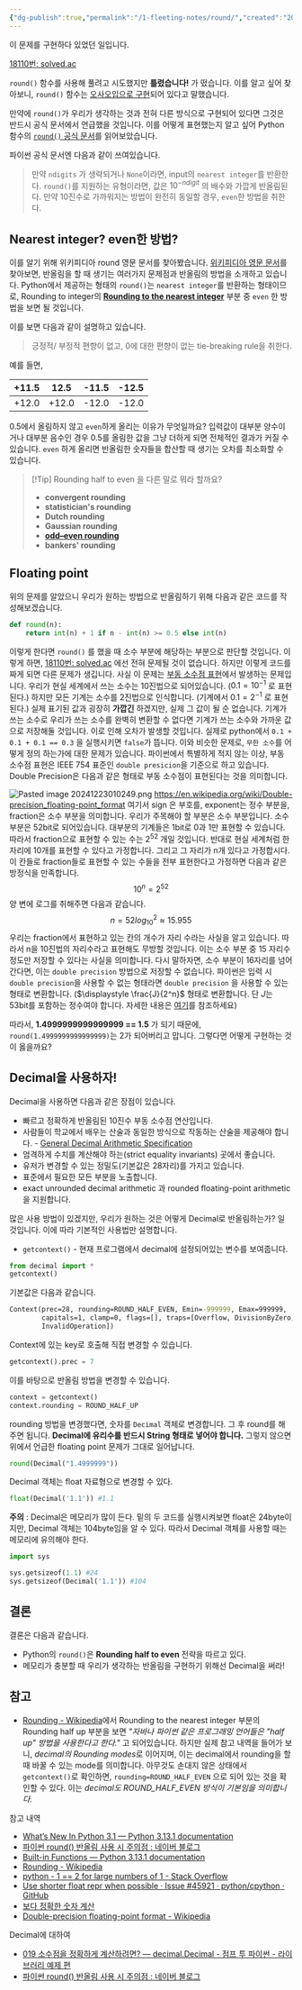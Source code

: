 ```yaml
---
{"dg-publish":true,"permalink":"/1-fleeting-notes/round/","created":"2024-12-22T00:22:24.875+09:00","updated":"2024-12-23T03:56:11.856+09:00"}
---
```



이 문제를 구현하다 있었던 일입니다.

[18110번: solved.ac](https://www.acmicpc.net/problem/18110)

`round()` 함수를 사용해 풀려고 시도했지만 **틀렸습니다!** 가 떴습니다.
이를 알고 싶어 찾아보니, `round()` 함수는 [오사오입으로 구현](https://puleugo.tistory.com/43)되어 있다고 말했습니다.

만약에 `round()`가 우리가 생각하는 것과 전혀 다른 방식으로 구현되어 있다면 그것은 반드시 공식 문서에서 언급했을 것입니다. 
이를 어떻게 표현했는지 알고 싶어 Python 함수의 [`round()` 공식 문서](https://docs.python.org/3/library/functions.html#round)를 읽어보았습니다.

파이썬 공식 문서엔 다음과 같이 쓰여있습니다.

>만약 `ndigits` 가 생략되거나 `None`이라면, input의 `nearest integer`를 반환한다.
>`round()`를 지원하는 유형이라면, 값은 $10^{-ndigit}$ 의 배수와 가깝게 반올림된다.
>만약 10진수로 가까워지는 방법이 완전히 동일할 경우, `even`한 방법을 취한다.

## Nearest integer? even한 방법? 

이를 알기 위해 위키피디아 round 영문 문서를 찾아봤습니다. [위키피디아 영문 문서](https://en.wikipedia.org/wiki/Rounding#)를 찾아보면, 반올림을 할 때 생기는 여러가지 문제점과 반올림의 방법을 소개하고 있습니다. Python에서 제공하는 형태의 `round()`는  `nearest integer`를 반환하는 형태이므로, Rounding to integer의 **[Rounding to the nearest integer](https://en.wikipedia.org/wiki/Rounding#Rounding_to_the_nearest_integer)** 부분 중 `even` 한 방법을 보면 될 것입니다.

이를 보면 다음과 같이 설명하고 있습니다.

>긍정적/ 부정적 편향이 없고, 0에 대한 편향이 없는 tie-breaking rule을 취한다.

예를 들면,

| +11.5 | 12.5  | -11.5 | -12.5 |
| ----- | ----- | ----- | ----- |
| +12.0 | +12.0 | -12.0 | -12.0 |
0.5에서 올림하지 않고 `even`하게 올리는 이유가 무엇일까요?
입력값이 대부분 양수이거나 대부분 음수인 경우 0.5를 올림한 값을 그냥 더하게 되면 전체적인 결과가 커질 수 있습니다. `even` 하게 올리면 반올림한 숫자들을 합산할 때 생기는 오차를 최소화할 수 있습니다.

>[!Tip] Rounding half to even 을 다른 말로 뭐라 할까요?
>- **convergent rounding**
>- **statistician's rounding**
>- **Dutch rounding**
>- **Gaussian rounding**
>- **[odd–even rounding](https://en.wikipedia.org/wiki/Rounding#cite_note-7)** 
>- **bankers' rounding**


## Floating point

위의 문제를 알았으니 우리가 원하는 방법으로 반올림하기 위해 다음과 같은 코드를 작성해보겠습니다.

```python
def round(n):
	return int(n) + 1 if n - int(n) >= 0.5 else int(n)
```

이렇게 한다면 `round()` 를 했을 때 소수 부분에 해당하는 부분으로 판단할 것입니다.
이렇게 하면, [18110번: solved.ac](https://www.acmicpc.net/problem/18110) 에선 전혀 문제될 것이 없습니다. 하지만 이렇게 코드를 짜게 되면 다른 문제가 생깁니다.
사실 이 문제는 [부동 소수점 표현](https://docs.python.org/ko/3/tutorial/floatingpoint.html#tut-fp-issues)에서 발생하는 문제입니다. 우리가 현실 세계에서 쓰는 소수는 10진법으로 되어있습니다. ($0.1 = 10^{-1}$ 로 표현된다.) 하지만 모든 기계는 소수를 2진법으로 인식합니다. (기계에서 $0.1 = 2^{-1}$  로 표현된다.) 실제 표기된 값과 굉장히 **가깝긴** 하겠지만, 실제 그 값이 될 순 없습니다. 기계가 쓰는 소수로 우리가 쓰는 소수를 완벽히 변환할 수 없다면 기계가 쓰는 소수와 가까운 값으로 저장해둘 것입니다. 이로 인해 오차가 발생할 것입니다.  실제로 python에서 `0.1 + 0.1 + 0.1 == 0.3` 을 실행시키면 `false`가 뜹니다.
이와 비슷한 문제로, `무한 소수`를 어떻게 정의 하는가에 대한 문제가 있습니다.
파이썬에서 특별하게 적지 않는 이상, 부동 소수점 표현은 IEEE 754 표준인 `double presicion`을 기준으로 하고 있습니다. 
Double Precision은 다음과 같은 형태로 부동 소수점이 표현된다는 것을 의미합니다.

![Pasted image 20241223010249.png](/img/user/AttachedFiles/Pasted%20image%2020241223010249.png)
https://en.wikipedia.org/wiki/Double-precision_floating-point_format
여기서 sign 은 부호를, exponent는 정수 부분을, fraction은 소수 부분을 의미합니다.
우리가 주목해야 할 부분은 소수 부분입니다. 소수 부분은 52bit로 되어있습니다.
대부분의 기계들은 1bit로 0과 1만 표현할 수 있습니다. 따라서 fraction으로 표현할 수 있는 수는 $2^{52}$ 개일 것입니다. 
반대로 현실 세계처럼 한 자리에 10개를 표현할 수 있다고 가정합니다. 그리고 그 자리가 n개 있다고 가정합시다. 이 칸들로 fraction들로 표현할 수 있는 수들을 전부 표현한다고 가정하면 다음과 같은 방정식을 만족합니다.
$$10^{n} = 2^{52}$$
양 변에 로그를 취해주면 다음과 같습니다.
$$n =52log_{10}^{2} \approx 15.955$$
우리는 fraction에서 표현하고 있는 칸의 개수가 자리 수라는 사실을 알고 있습니다.
따라서 n을 10진법의 자리수라고 표현해도 무방할 것입니다. 이는 소수 부분 중 15 자리수 정도만 저장할 수 있다는 사실을 의미합니다. 다시 말하자면, 소수 부분이 16자리를 넘어간다면, 이는 `double precision` 방법으로 저장할 수 없습니다. 파이썬은 입력 시 `double precision`을 사용할 수 없는 형태라면 `double precision` 을 사용할 수 있는 형태로 변환합니다. ($\displaystyle \frac{J}{2^n}$  형태로 변환합니다. 단 $J$는 53bit를 포함하는 정수여야 합니다. 자세한 내용은 [여기](https://docs.python.org/ko/3/tutorial/floatingpoint.html#tut-fp-issues)를 참조하세요)

따라서, **1.4999999999999999 == 1.5** 가 되기 때문에, `round(1.4999999999999999)`는 2가 되어버리고 맙니다. 그렇다면 어떻게 구현하는 것이 옳을까요?

## Decimal을 사용하자!

Decimal을 사용하면 다음과 같은 장점이 있습니다.
- 빠르고 정확하게 반올림된 10진수 부동 소수점 연산입니다.
- 사람들이 학교에서 배우는 산술과 동일한 방식으로 작동하는 산술을 제공해야 합니다. - [General Decimal Arithmetic Specification](https://speleotrove.com/decimal/decarith.html)
- 엄격하게 수치를 계산해야 하는(strict equality invariants) 곳에서 좋습니다.
- 유저가 변경할 수 있는 정밀도(기본값은 28자리)를 가지고 있습니다.
- 표준에서 필요한 모든 부분을 노출합니다. 
- exact unrounded decimal arithmetic 과 rounded floating-point arithmetic을 지원합니다.

많은 사용 방법이 있겠지만, 우리가 원하는 것은 어떻게 Decimal로 반올림하는가? 일 것입니다. 이에 따라 기본적인 사용법만 설명합니다.

- `getcontext()` - 현재 프로그램에서 decimal에 설정되어있는 변수를 보여줍니다.

```python
from decimal import *
getcontext() 
```

기본값은 다음과 같습니다.
```cmd
Context(prec=28, rounding=ROUND_HALF_EVEN, Emin=-999999, Emax=999999,
        capitals=1, clamp=0, flags=[], traps=[Overflow, DivisionByZero,
        InvalidOperation])
```

Context에 있는 key로 호출해 직접 변경할 수 있습니다.
```python
getcontext().prec = 7
```

이를 바탕으로 반올림 방법을 변경할 수 있습니다.
```python
context = getcontext()
context.rounding = ROUND_HALF_UP
```

rounding 방법을 변경했다면, 숫자를 `Decimal` 객체로 변경합니다.
그 후 round를 해주면 됩니다.
**Decimal에 유리수를 반드시 String 형태로 넣어야 합니다.** 그렇지 않으면 위에서 언급한 floating point 문제가 그대로 일어납니다.

```python
round(Decimal("1.4999999"))
```

Decimal 객체는 float 자료형으로 변경할 수 있다.
```python
float(Decimal('1.1')) #1.1
```

**주의** : Decimal은 메모리가 많이 든다.
밑의 두 코드를 실행시켜보면 float은 24byte이지만, Decimal 객체는 104byte임을 알 수 있다.  따라서 Decimal 객체를 사용할 때는 메모리에 유의해야 한다.

```python
import sys

sys.getsizeof(1.1) #24
sys.getsizeof(Decimal('1.1')) #104
```

## 결론

결론은 다음과 같습니다.
- Python의 `round()`은 **Rounding half to even** 전략을 따르고 있다.
- 메모리가 충분할 때 우리가 생각하는 반올림을 구현하기 위해선 Decimal을 써라! 

## 참고

- [Rounding - Wikipedia](https://en.wikipedia.org/wiki/Rounding#Rounding_half_away_from_zero)에서 Rounding to the nearest integer 부분의 Rounding half up 부분을 보면 *"자바나 파이썬 같은 프로그래밍 언어들은 "half up" 방법을 사용한다고 한다."* 고 되어있습니다. 하지만 실제 참고 내역을 들어가 보니, *decimal의 Rounding modes*로 이어지며, 이는 decimal에서 rounding을 할 때 바꿀 수 있는 mode를 의미합니다. 아무것도 손대지 않은 상태에서 `getcontext()`로 확인하면, `rounding=ROUND_HALF_EVEN` 으로 되어 있는 것을 확인할 수 있다. 이는 *decimal도 ROUND_HALF_EVEN 방식이 기본임을 의미합니다.*

참고 내역
- [What’s New In Python 3.1 — Python 3.13.1 documentation](https://docs.python.org/3/whatsnew/3.1.html)
- [파이썬 round() 반올림 사용 시 주의점 : 네이버 블로그](https://m.blog.naver.com/PostView.nhn?blogId=herbdoc95&logNo=221574077380&proxyReferer=http:%2F%2Fblog.naver.com%2FPostView.nhn%3FblogId%3Dherbdoc95%26logNo%3D221574077380) 
- [Built-in Functions — Python 3.13.1 documentation](https://docs.python.org/3.13/library/functions.html#round)
- [Rounding - Wikipedia](https://en.wikipedia.org/wiki/Rounding)
- [python - 1 == 2 for large numbers of 1 - Stack Overflow](https://stackoverflow.com/questions/19965093/1-2-for-large-numbers-of-1)
- [Use shorter float repr when possible · Issue #45921 · python/cpython · GitHub](https://github.com/python/cpython/issues/45921)
- [보다 정확한 숫자 계산](https://slides.com/hosunglee-1/deck-10#/5/7/0)
- [Double-precision floating-point format - Wikipedia](https://en.wikipedia.org/wiki/Double-precision_floating-point_format)

Decimal에 대하여
- [019 소수점을 정확하게 계산하려면? ― decimal.Decimal - 점프 투 파이썬 - 라이브러리 예제 편](https://wikidocs.net/106276)
- [파이썬 round() 반올림 사용 시 주의점 : 네이버 블로그](https://m.blog.naver.com/PostView.nhn?blogId=herbdoc95&logNo=221574077380&proxyReferer=http:%2F%2Fblog.naver.com%2FPostView.nhn%3FblogId%3Dherbdoc95%26logNo%3D221574077380)

